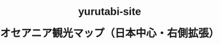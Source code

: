 # yurutabi-site
<!DOCTYPE html>
<html lang="ja">
<head>
<meta charset="utf-8" />
<title>オセアニア観光マップ（日本中央・右側拡張）</title>
<meta name="viewport" content="width=device-width, initial-scale=1.0">

<!-- Leaflet CSS & JS -->
<link rel="stylesheet" href="https://unpkg.com/leaflet@1.9.4/dist/leaflet.css" />
<script src="https://unpkg.com/leaflet@1.9.4/dist/leaflet.js"></script>

<style>
    html, body {
    margin: 0;
    padding: 0;
    height: 100%;
    width: 100%;
    font-family: sans-serif;
    }
    h1 {
    margin: 1rem 0;
    font-size: 24px;
    text-align: center;
    }
    #map {
    width: 100vw;
    height: 80vh;
    }
    .popup-content {
    font-size: 16px;
    line-height: 1.5;
    text-align: left;
    }
    .popup-title {
    font-size: 18px;
    font-weight: bold;
    margin-bottom: 5px;
    display: block;
    }
</style>
</head>
<body>
<h1>オセアニア観光マップ（日本中心・右側拡張）</h1>
<div id="map"></div>

<script>
    // 東側の経度制限を180→225に拡大
    const worldBounds = [
    [-90, -180],  // 南西端
    [90, 225]     // 北東端（拡大）
    ];

    const map = L.map('map', {
    center: [36.0, 135.0],   // 日本中央
    zoom: 2,
    minZoom: 2,
    maxBounds: worldBounds,  // 右側を拡大
    maxBoundsViscosity: 1.0
    });

    L.tileLayer('https://{s}.tile.openstreetmap.org/{z}/{x}/{y}.png', {
    attribution: '&copy; OpenStreetMap contributors'
    }).addTo(map);

    // オセアニアの観光地
    const locations = [
    {
        name: "シドニー（オーストラリア）",
        lat: -33.8688,
        lng: 151.2093,
        image: "https://upload.wikimedia.org/wikipedia/commons/thumb/4/4d/Sydney_Opera_House_-_Dec_2008.jpg/320px-Sydney_Opera_House_-_Dec_2008.jpg",
        link: "https://ja.wikipedia.org/wiki/シドニー"
    },
    {
        name: "メルボルン（オーストラリア）",
        lat: -37.8136,
        lng: 144.9631,
        image: "https://upload.wikimedia.org/wikipedia/commons/thumb/4/4e/Melbourne_Skyline_and_Yarra_River.jpg/320px-Melbourne_Skyline_and_Yarra_River.jpg",
        link: "https://ja.wikipedia.org/wiki/メルボルン"
    },
    {
        name: "オークランド（ニュージーランド）",
        lat: -36.8485,
        lng: 174.7633,
        image: "https://upload.wikimedia.org/wikipedia/commons/thumb/b/b2/Auckland_City.jpg/320px-Auckland_City.jpg",
        link: "https://ja.wikipedia.org/wiki/オークランド"
    },
    {
        name: "ナンディ（フィジー）",
        lat: -17.7766,
        lng: 177.4350,
        image: "https://upload.wikimedia.org/wikipedia/commons/thumb/e/ef/Nadi_airport.jpg/320px-Nadi_airport.jpg",
        link: "https://ja.wikipedia.org/wiki/フィジー"
    }
    ];

    locations.forEach(loc => {
    L.marker([loc.lat, loc.lng])
        .addTo(map)
        .bindPopup(`
        <div class="popup-content">
            <span class="popup-title">${loc.name}</span>
            <img src="${loc.image}" width="200"><br>
            <a href="${loc.link}" target="_blank">詳しく見る</a>
        </div>
        `);
    });
</script>
</body>
</html>
